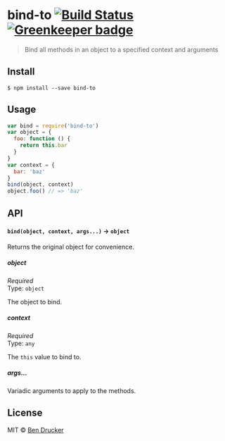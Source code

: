 # bind-to [![Build Status](https://travis-ci.org/bendrucker/bind-to.svg?branch=master)](https://travis-ci.org/bendrucker/bind-to) [![Greenkeeper badge](https://badges.greenkeeper.io/bendrucker/bind-to.svg)](https://greenkeeper.io/)

> Bind all methods in an object to a specified context and arguments

## Install

```
$ npm install --save bind-to
```

## Usage

```js
var bind = require('bind-to')
var object = {
  foo: function () {
    return this.bar
  }
}
var context = {
  bar: 'baz'
}
bind(object, context)
object.foo() // => 'baz'
```

## API

#### `bind(object, context, args...)` -> `object`

Returns the original object for convenience.

##### object

*Required*  
Type: `object`

The object to bind.

##### context

*Required*  
Type: `any`

The `this` value to bind to.

##### args...

Variadic arguments to apply to the methods.

## License

MIT © [Ben Drucker](http://bendrucker.me)
